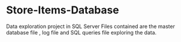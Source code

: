 # Store-Items-Database
Data exploration project in SQL Server 
Files contained are the master database file , log file and SQL queries file exploring the data. 
